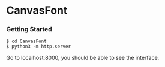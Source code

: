 # CanvasFont

### Getting Started
```shell
$ cd CanvasFont
$ python3 -m http.server
```
Go to localhost:8000, you should be able to see the interface.

